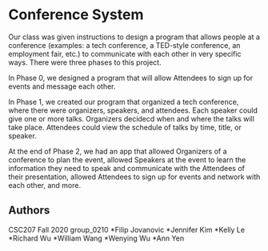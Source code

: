 # Conference System
Our class was given instructions to design a program that allows people at a conference (examples: a tech conference, a TED-style conference, 
an employment fair, etc.) to communicate with each other in very specific ways. There were three phases to this project.

In Phase 0, we designed a program that will allow Attendees to sign up for events and message each other. 

In Phase 1, we created our program that organized a tech conference, where there were organizers, speakers, 
and attendees. Each speaker could give one or more talks. Organizers decidecd when and where the talks will 
take place. Attendees could view the schedule of talks by time, title, or speaker. 

At the end of Phase 2, we had an app that allowed Organizers of a conference to plan the event, allowed Speakers at the event to learn 
the information they need to speak and communicate with the Attendees of their presentation, allowed Attendees to sign up for events and network 
with each other, and more.

## Authors
CSC207 Fall 2020 group_0210
*Filip Jovanovic
*Jennifer Kim
*Kelly Le
*Richard Wu
*William Wang
*Wenying Wu
*Ann Yen

